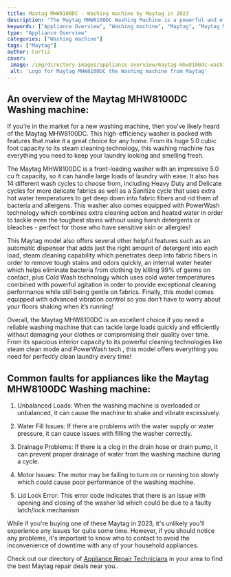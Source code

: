 ```yaml
---
title: Maytag MHW8100DC - Washing machine by Maytag in 2023
description: "The Maytag MHW8100DC Washing Machine is a powerful and efficient machine that offers a range of features to make doing laundry easier. It has an extra-large capacity drum, an advanced PowerWash cycle for deep cleaning, and steam technology for removing stubborn stains. The machine is Energy Star certified for energy efficiency, and it comes with a 10-year limited parts warranty for added peace of mind. With its high performance and great features, the Maytag MHW8100DC Washing Machine will make doing laundry a breeze."
keywords: ["Appliance Overview", "Washing machine", "Maytag", "Maytag MHW8100DC"]
type: "Appliance Overview"
categories: ["Washing machine"]
tags: ["Maytag"]
author: Curtis
cover: 
 image: /img/directory-images/appliance-overview/maytag-mhw8100dc-washing machine.webp
 alt: 'Logo for Maytag MHW8100DC the Washing machine from Maytag'
---
```


## An overview of the Maytag MHW8100DC Washing machine:

If you’re in the market for a new washing machine, then you’ve likely heard of the Maytag MHW8100DC. This high-efficiency washer is packed with features that make it a great choice for any home. From its huge 5.0 cubic foot capacity to its steam cleaning technology, this washing machine has everything you need to keep your laundry looking and smelling fresh.

The Maytag MHW8100DC is a front-loading washer with an impressive 5.0 cu ft capacity, so it can handle large loads of laundry with ease. It also has 14 different wash cycles to choose from, including Heavy Duty and Delicate cycles for more delicate fabrics as well as a Sanitize cycle that uses extra hot water temperatures to get deep down into fabric fibers and rid them of bacteria and allergens. This washer also comes equipped with PowerWash technology which combines extra cleaning action and heated water in order to tackle even the toughest stains without using harsh detergents or bleaches - perfect for those who have sensitive skin or allergies!

This Maytag model also offers several other helpful features such as an automatic dispenser that adds just the right amount of detergent into each load, steam cleaning capability which penetrates deep into fabric fibers in order to remove tough stains and odors quickly, an internal water heater which helps eliminate bacteria from clothing by killing 99% of germs on contact, plus Cold Wash technology which uses cold water temperatures combined with powerful agitation in order to provide exceptional cleaning performance while still being gentle on fabrics. Finally, this model comes equipped with advanced vibration control so you don’t have to worry about your floors shaking when it’s running! 

Overall, the Maytag MHW8100DC is an excellent choice if you need a reliable washing machine that can tackle large loads quickly and efficiently without damaging your clothes or compromising their quality over time. From its spacious interior capacity to its powerful cleaning technologies like steam clean mode and PowerWash tech., this model offers everything you need for perfectly clean laundry every time!

## Common faults for appliances like the Maytag MHW8100DC Washing machine:
1. Unbalanced Loads: When the washing machine is overloaded or unbalanced, it can cause the machine to shake and vibrate excessively.

2. Water Fill Issues: If there are problems with the water supply or water pressure, it can cause issues with filling the washer correctly.

3. Drainage Problems: If there is a clog in the drain hose or drain pump, it can prevent proper drainage of water from the washing machine during a cycle.

4. Motor Issues: The motor may be failing to turn on or running too slowly which could cause poor performance of the washing machine. 

5. Lid Lock Error: This error code indicates that there is an issue with opening and closing of the washer lid which could be due to a faulty latch/lock mechanism

While if you're buying one of these Maytag in 2023, it's unlikely you'll experience any issues for quite some time. However, if you should notice any problems, it's important to know who to contact to avoid the inconvenience of downtime with any of your household appliances.

Check out our directory of <a href="/appliance-repair-technicians">Appliance Repair Technicians</a> in your area to find the best Maytag repair deals near you..
